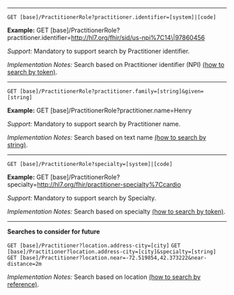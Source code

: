 
-----------

`GET [base]/PractitionerRole?practitioner.identifier=[system]|[code]`

**Example:** GET [base]/PractitionerRole?practitioner.identifier=http://hl7.org/fhir/sid/us-npi%7C14\|97860456

*Support:* Mandatory to support search by Practitioner identifier.

*Implementation Notes:* Search based on Practitioner identifier (NPI) [(how to search by token)].


-----------

`GET [base]/PractitionerRole?practitioner.family=[string]&given=[string]`

**Example:** GET [base]/PractitionerRole?practitioner.name=Henry

*Support:* Mandatory to support search by Practitioner name.

*Implementation Notes:* Search based on text name [(how to search by string)].

-----------

`GET [base]/PractitionerRole?specialty=[system]|[code]`

**Example:** GET [base]/PractitionerRole?specialty=http://hl7.org/fhir/practitioner-specialty%7Ccardio

*Support:* Mandatory to support search by Specialty.

*Implementation Notes:*  Search based on specialty [(how to search by token)].

-----------
**Searches to consider for future**

  `GET [base]/Practitioner?location.address-city=[city]`
  `GET [base]/Practitioner?location.address-city=[city]&specialty=[string]`
  `GET [base]/Practitioner?location.near=-72.519854,42.373222&near-distance=2m`


*Implementation Notes:*  Search based on location [(how to search by reference)].



  [(how to search by reference)]: http://hl7.org/fhir/search.html#reference
  [(how to search by token)]: http://hl7.org/fhir/search.html#token
 [(how to search by date)]: http://hl7.org/fhir/search.html#date
 [(how to search by string)]: http://hl7.org/fhir/search.html#string
